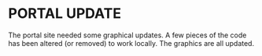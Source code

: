 # PORTAL UPDATE

The portal site needed some graphical updates.  A few pieces of the code has been altered (or removed) to work locally.  The graphics are all updated.
